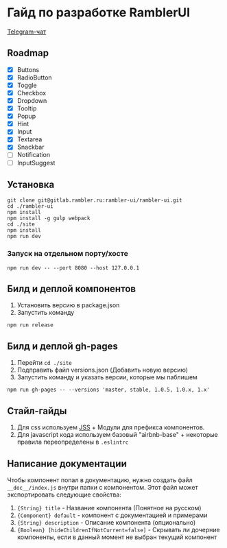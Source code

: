 # Гайд по разработке RamblerUI
[Telegram-чат](https://telegram.me/joinchat/Bng9hD9JHKkROhi5fpbwkw)

## Roadmap
- [x] Buttons
- [x] RadioButton 
- [x] Toggle 
- [x] Checkbox
- [x] Dropdown
- [x] Tooltip
- [x] Popup
- [x] Hint
- [x] Input
- [x] Textarea
- [x] Snackbar
- [ ] Notification
- [ ] InputSuggest

## Установка
```
git clone git@gitlab.rambler.ru:rambler-ui/rambler-ui.git
cd ./rambler-ui
npm install
npm install -g gulp webpack
cd ./site
npm install
npm run dev
```

### Запуск на отдельном порту/хосте
```
npm run dev -- --port 8080 --host 127.0.0.1
```


## Билд и деплой компонентов
1. Установить версию в package.json
2. Запустить команду
```
npm run release
```

## Билд и деплой gh-pages
1. Перейти `cd ./site`
2. Подправить файл versions.json (Добавить новую версию)
3. Запустить команду и указать версии, которые мы паблишем
```
npm run gh-pages -- --versions 'master, stable, 1.0.5, 1.0.x, 1.x'
```

## Стайл-гайды

1. Для css используем [JSS](https://github.com/cssinjs/jss) + Модули для префикса компонентов.
2. Для javascript кода используем базовый "airbnb-base" + некоторые правила переопределены в `.eslintrc`

## Написание документации
Чтобы компонент попал в документацию, нужно создать файл `__doc__/index.js` внутри папки с компонентом.
Этот файл может экспортировать следующие свойства:
1. `{String} title` - Название компонента (Понятное на русском)
2. `{Component} default` - компонент с документацией и примерами
3. `{String} description` - Описание компонента (опционально)
4. `{Boolean} [hideChildrenIfNotCurrent=false]` - Скрывать ли дочерние компоненты, если в данный момент не выбран текущий компонент

